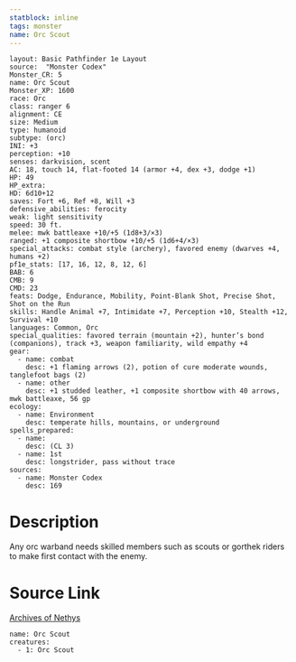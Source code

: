 ```yaml
---
statblock: inline
tags: monster
name: Orc Scout
---
```

```statblock
layout: Basic Pathfinder 1e Layout
source:  "Monster Codex"
Monster_CR: 5
name: Orc Scout
Monster_XP: 1600
race: Orc
class: ranger 6
alignment: CE
size: Medium
type: humanoid
subtype: (orc)
INI: +3
perception: +10
senses: darkvision, scent
AC: 18, touch 14, flat-footed 14 (armor +4, dex +3, dodge +1)
HP: 49
HP_extra: 
HD: 6d10+12
saves: Fort +6, Ref +8, Will +3
defensive_abilities: ferocity
weak: light sensitivity
speed: 30 ft.
melee: mwk battleaxe +10/+5 (1d8+3/×3)
ranged: +1 composite shortbow +10/+5 (1d6+4/×3)
special_attacks: combat style (archery), favored enemy (dwarves +4, humans +2)
pf1e_stats: [17, 16, 12, 8, 12, 6]
BAB: 6
CMB: 9
CMD: 23
feats: Dodge, Endurance, Mobility, Point-Blank Shot, Precise Shot, Shot on the Run
skills: Handle Animal +7, Intimidate +7, Perception +10, Stealth +12, Survival +10
languages: Common, Orc
special_qualities: favored terrain (mountain +2), hunter’s bond (companions), track +3, weapon familiarity, wild empathy +4
gear:
  - name: combat
    desc: +1 flaming arrows (2), potion of cure moderate wounds, tanglefoot bags (2)
  - name: other
    desc: +1 studded leather, +1 composite shortbow with 40 arrows, mwk battleaxe, 56 gp
ecology:
  - name: Environment
    desc: temperate hills, mountains, or underground
spells_prepared:
  - name:
    desc: (CL 3)
  - name: 1st
    desc: longstrider, pass without trace
sources:
  - name: Monster Codex
    desc: 169
```
# Description
Any orc warband needs skilled members such as scouts or gorthek riders to make first contact with the enemy.
# Source Link
[Archives of Nethys](https://aonprd.com/MonsterDisplay.aspx?ItemName=Orc%20Scout)
```encounter-table
name: Orc Scout
creatures:
  - 1: Orc Scout
```
